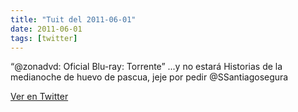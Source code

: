 ```yaml
---
title: "Tuit del 2011-06-01"
date: 2011-06-01
tags: [twitter]
---
```


“@zonadvd: Oficial Blu-ray: Torrente” ...y no estará Historias de la medianoche de huevo de pascua, jeje por pedir @SSantiagosegura



[Ver en Twitter](https://twitter.com/i/web/status/75988154536050689)
